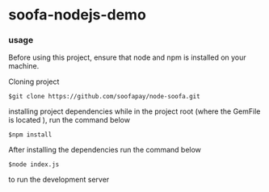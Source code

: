 # soofa-nodejs-demo

### usage

Before using this project, ensure that node and npm is installed on your machine.

Cloning project

```
$git clone https://github.com/soofapay/node-soofa.git
```

installing project dependencies
while in the project root (where the GemFile is located ), run the command below

```
$npm install
```

After installing the dependencies
run the command below

```
$node index.js
```

to run the development server
